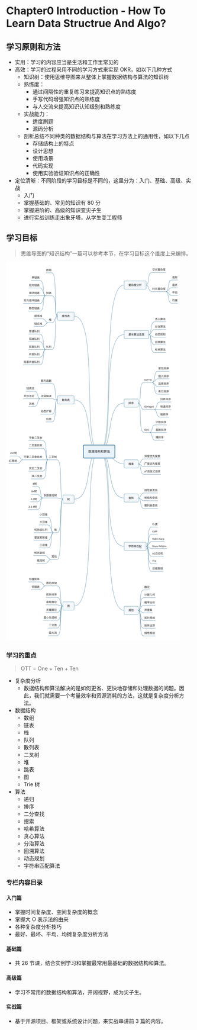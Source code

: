 # Chapter0 Introduction - How To Learn Data Structrue And Algo?
## 学习原则和方法

* 实用：学习的内容应当是生活和工作里常见的
* 高效：学习的过程采用不同的学习方式来实现 OKR，如以下几种方式
  * 知识树：使用思维导图来从整体上掌握数据结构与算法的知识树
  * 熟练度：
    * 通过间隔性的重复练习来提高知识点的熟练度
    * 手写代码增强知识点的熟练度
    * 与人交流来提高知识认知级别和熟练度
  * 实战能力：
    * 适度刷题
    * 源码分析
  * 剖析总结不同种类的数据结构与算法在学习方法上的通用性，如以下几点
    * 存储结构上的特点
    * 设计思想
    * 使用场景
    * 代码实现
    * 使用实验验证知识点的正确性
* 定位清晰：不同阶段的学习目标是不同的，这里分为：入门、基础、高级、实战
  * 入门
  * 掌握基础的、常见的知识有 80 分
  * 掌握进阶的、高级的知识变尖子生
  * 进行实战训练走出象牙塔，从学生变工程师

## 学习目标

> 思维导图的“知识结构”一篇可以参考本节，在学习目标这个维度上来编排。

![王争老师的 DA 体系图](./images/wangzheng-da-arch.jpg)

### 学习的重点

> OTT = One + Ten + Ten

* 复杂度分析
  * 数据结构和算法解决的是如何更省、更快地存储和处理数据的问题。因此，我们就需要一个考量效率和资源消耗的方法，这就是复杂度分析方法。
* 数据结构
  * 数组
  * 链表
  * 栈
  * 队列
  * 散列表
  * 二叉树
  * 堆
  * 跳表
  * 图
  * Trie 树
* 算法
  * 递归
  * 排序
  * 二分查找
  * 搜索
  * 哈希算法
  * 贪心算法
  * 分治算法
  * 回溯算法
  * 动态规划
  * 字符串匹配算法

### 专栏内容目录
#### 入门篇

* 掌握时间复杂度、空间复杂度的概念
* 掌握大 O 表示法的由来
* 各种复杂度分析技巧 
* 最好、最坏、平均、均摊复杂度分析方法

#### 基础篇

* 共 26 节课，结合实例学习和掌握最常用最基础的数据结构和算法。

#### 高级篇

* 学习不常用的数据结构和算法，开阔视野，成为尖子生。

#### 实战篇

* 基于开源项目、框架或系统设计问题，来实战串讲前 3 篇的内容。

